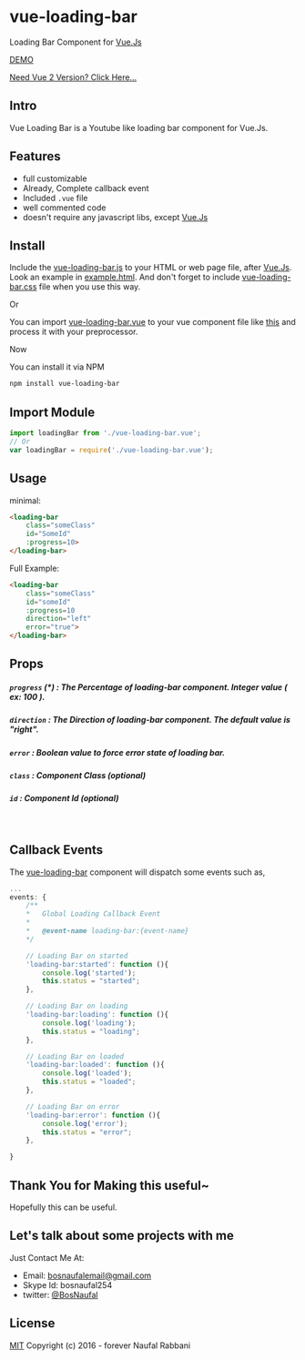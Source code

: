 # vue-loading-bar
Loading Bar Component for [Vue.Js](http://vuejs.org)

[DEMO](https://rawgit.com/BosNaufal/vue-loading-bar/master/index.html)

[Need Vue 2 Version? Click Here...](https://github.com/BosNaufal/vue2-loading-bar)

## Intro
Vue Loading Bar is a Youtube like loading bar component for Vue.Js.


## Features
- full customizable
- Already, Complete callback event
- Included `.vue` file
- well commented code
- doesn't require any javascript libs, except [Vue.Js](http://vuejs.org)

## Install
Include the [vue-loading-bar.js](./vue-loading-bar.js) to your HTML or web page file, after [Vue.Js](http://vuejs.org). Look an example in [example.html](./example.html). And don't forget to include [vue-loading-bar.css](./vue-loading-bar.css) file when you use this way.

Or

You can import [vue-loading-bar.vue](./vue-loading-bar.vue) to your vue component file like [this](./vueku.js) and process it with your preprocessor.

Now

You can install it via NPM
```bash
npm install vue-loading-bar
```


## Import Module
```javascript
import loadingBar from './vue-loading-bar.vue';
// Or
var loadingBar = require('./vue-loading-bar.vue');
```

## Usage
minimal:
```html
<loading-bar
	class="someClass"
	id="SomeId"
	:progress=10>
</loading-bar>
```
Full Example:
```html
<loading-bar
	class="someClass"
	id="someId"
	:progress=10
	direction="left"
	error="true">
</loading-bar>
```

## Props

##### `progress` (*) : The Percentage of loading-bar component. Integer value ( ex: 100 ).


##### `direction` : The Direction of loading-bar component. The default value is "right".


##### `error` : Boolean value to force error state of loading bar.


##### `class` : Component Class (optional)


##### `id` : Component Id (optional)

<br/>

## Callback Events
The [vue-loading-bar](https://github.com/BosNaufal/vue-loading-bar) component will dispatch some events such as,
```javascript
...
events: {
	/**
	*	Global Loading Callback Event
	*
	*	@event-name loading-bar:{event-name}
	*/

	// Loading Bar on started
	'loading-bar:started': function (){
		console.log('started');
		this.status = "started";
	},

	// Loading Bar on loading
	'loading-bar:loading': function (){
		console.log('loading');
		this.status = "loading";
	},

	// Loading Bar on loaded
	'loading-bar:loaded': function (){
		console.log('loaded');
		this.status = "loaded";
	},

	// Loading Bar on error
	'loading-bar:error': function (){
		console.log('error');
		this.status = "error";
	},

}
```

## Thank You for Making this useful~
Hopefully this can be useful.

## Let's talk about some projects with me
Just Contact Me At:
- Email: [bosnaufalemail@gmail.com](mailto:bosnaufalemail@gmail.com)
- Skype Id: bosnaufal254
- twitter: [@BosNaufal](https://twitter.com/BosNaufal)

## License
[MIT](http://opensource.org/licenses/MIT)
Copyright (c) 2016 - forever Naufal Rabbani
